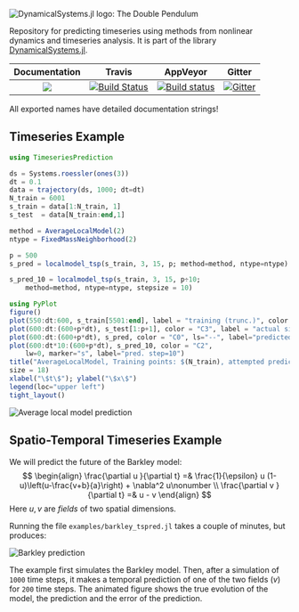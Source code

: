 ![DynamicalSystems.jl logo: The Double Pendulum](https://i.imgur.com/nFQFdB0.gif)

Repository for predicting timeseries using methods from nonlinear dynamics and
timeseries analysis. It
is part of the library [DynamicalSystems.jl](https://juliadynamics.github.io/DynamicalSystems.jl/latest/).

| **Documentation**   |  **Travis**     | **AppVeyor** | Gitter |
|:--------:|:-------------------:|:-----:|:-----:|
|[![](https://img.shields.io/badge/docs-latest-blue.svg)](https://JuliaDynamics.github.io/DynamicalSystems.jl/latest) | [![Build Status](https://travis-ci.org/JuliaDynamics/TimeseriesPrediction.jl.svg?branch=master)](https://travis-ci.org/JuliaDynamics/TimeseriesPrediction.jl) | [![Build status](https://ci.appveyor.com/api/projects/status/amgkws9l1cng2aov?svg=true)](https://ci.appveyor.com/project/JuliaDynamics/timeseriesprediction-jl) | [![Gitter](https://img.shields.io/gitter/room/nwjs/nw.js.svg)](https://gitter.im/JuliaDynamics/Lobby)

All exported names have detailed documentation strings!

## Timeseries Example
```julia
using TimeseriesPrediction

ds = Systems.roessler(ones(3))
dt = 0.1
data = trajectory(ds, 1000; dt=dt)
N_train = 6001
s_train = data[1:N_train, 1]
s_test  = data[N_train:end,1]

method = AverageLocalModel(2)
ntype = FixedMassNeighborhood(2)

p = 500
s_pred = localmodel_tsp(s_train, 3, 15, p; method=method, ntype=ntype)

s_pred_10 = localmodel_tsp(s_train, 3, 15, p÷10;
    method=method, ntype=ntype, stepsize = 10)

using PyPlot
figure()
plot(550:dt:600, s_train[5501:end], label = "training (trunc.)", color = "C1")
plot(600:dt:(600+p*dt), s_test[1:p+1], color = "C3", label = "actual signal")
plot(600:dt:(600+p*dt), s_pred, color = "C0", ls="--", label="predicted")
plot(600:dt*10:(600+p*dt), s_pred_10, color = "C2",
    lw=0, marker="s", label="pred. step=10")
title("AverageLocalModel, Training points: $(N_train), attempted prediction: $(p)",
size = 18)
xlabel("\$t\$"); ylabel("\$x\$")
legend(loc="upper left")
tight_layout()
```
![Average local model prediction](https://i.imgur.com/VJSjHMI.png)

## Spatio-Temporal Timeseries Example
We will predict the future of the Barkley model:
$$
\begin{align}
\frac{\partial u }{\partial t} =& \frac{1}{\epsilon} u (1-u)\left(u-\frac{v+b}{a}\right) + \nabla^2 u\nonumber \\
\frac{\partial v }{\partial t} =& u - v
\end{align}
$$
Here $u, v$ are *fields* of two spatial dimensions.

Running the file `examples/barkley_tspred.jl` takes a couple of minutes, but
produces:

![Barkley prediction](https://i.imgur.com/vAUhSTS.gif)

The example first simulates the Barkley model.
Then, after a simulation of `1000` time steps,
it makes a temporal prediction of one of the two fields ($v$) for `200` time steps.
The animated figure shows the true evolution of the model, the prediction
and the error of the prediction.
